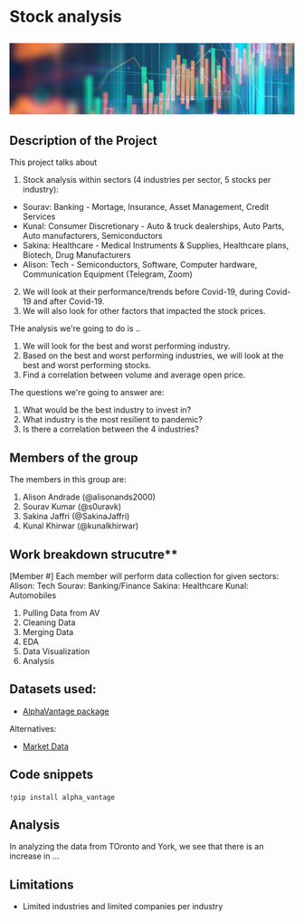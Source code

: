 # Stock analysis
![image](1577053187174.jpg)
---

## Description of the Project 

This project talks about 
1. Stock analysis within sectors (4 industries per sector, 5 stocks per industry): 
  - Sourav: Banking - Mortage, Insurance, Asset Management, Credit Services
  - Kunal: Consumer Discretionary - Auto & truck dealerships, Auto Parts, Auto manufacturers, Semiconductors
  - Sakina: Healthcare - Medical Instruments & Supplies, Healthcare plans, Biotech, Drug Manufacturers
  - Alison: Tech - Semiconductors, Software, Computer hardware, Communication Equipment (Telegram, Zoom)
2. We will look at their performance/trends before Covid-19, during Covid-19 and after Covid-19.
3. We will also look for other factors that impacted the stock prices.

THe analysis we're going to do is .. 
1. We will look for the best and worst performing industry. 
2. Based on the best and worst performing industries, we will look at the best and worst performing stocks.
3. Find a correlation between volume and average open price.

The questions we're going to answer are: 
1. What would be the best industry to invest in?
2. What industry is the most resilient to pandemic?
3. Is there a correlation between the 4 industries?

## Members of the group

The members in this group are: 
1. Alison Andrade (@alisonands2000)
2. Sourav Kumar (@s0uravk)
3. Sakina Jaffri (@SakinaJaffri)
4. Kunal Khirwar (@kunalkhirwar)

## Work breakdown strucutre**
[Member #] 
Each member will perform data collection for given sectors:
Alison: Tech
Sourav: Banking/Finance
Sakina: Healthcare
Kunal: Automobiles

1. Pulling Data from AV
2. Cleaning Data
3. Merging Data
4. EDA
5. Data Visualization
6. Analysis

## Datasets used: 
- [AlphaVantage package](https://www.alphavantage.co/documentation/)

Alternatives:
- [Market Data](https://docs.marketdata.app/api/)

## Code snippets
`!pip install alpha_vantage`

## Analysis 

In analyzing the data from TOronto and York, we see that there is an increase in ... 

## Limitations
- Limited industries and limited companies per industry
